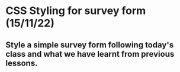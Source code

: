 # CSS Styling for survey form (15/11/22)

## Style a simple survey form following today's class and what we have learnt from previous lessons.
